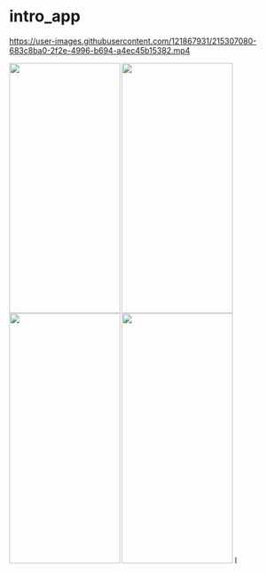 # intro_app



https://user-images.githubusercontent.com/121867931/215307080-683c8ba0-2f2e-4996-b694-a4ec45b15382.mp4


<img align='left' src="https://user-images.githubusercontent.com/121867931/215307009-ed41bbac-3208-4842-a2d4-2d79e38eba2b.png" width="200" height="450">
<img src="https://user-images.githubusercontent.com/121867931/215307011-6a7920b5-8d17-410b-8cbc-224f27bb4899.png" width="200" height="450">


<img align='left' src="https://user-images.githubusercontent.com/121867931/215307016-80607208-41c9-4c56-b8f9-27a08b912fbf.png" width="200" height="450">
<img src="https://user-images.githubusercontent.com/121867931/215307019-16357bfa-a1c7-404c-9cdf-14865b5b1414.png" width="200" height="450">
l
